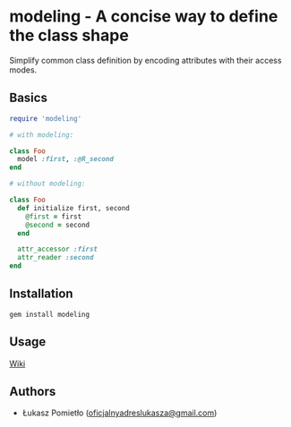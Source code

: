 modeling - A concise way to define the class shape
===

Simplify common class definition by encoding attributes with their access modes.


Basics
---
```RUBY
require 'modeling'

# with modeling:

class Foo
  model :first, :@R_second
end

# without modeling:

class Foo
  def initialize first, second
    @first = first
    @second = second
  end

  attr_accessor :first
  attr_reader :second
end
```

Installation
---
```
gem install modeling
```

Usage
---
[Wiki](https://github.com/lpogic/modeling/blob/main/doc/wiki/README.md)

Authors
---
- Łukasz Pomietło (oficjalnyadreslukasza@gmail.com)
